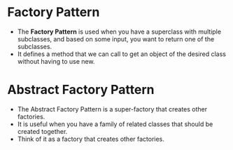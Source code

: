 # Factory Pattern
* The **Factory Pattern** is used when you have a superclass with multiple subclasses, and based on some input, you want to return one of the subclasses. 
* It defines a method that we can call to get an object of the desired class without having to use new.


# Abstract Factory Pattern
* The Abstract Factory Pattern is a super-factory that creates other factories. 
* It is useful when you have a family of related classes that should be created together.
* Think of it as a factory that creates other factories.